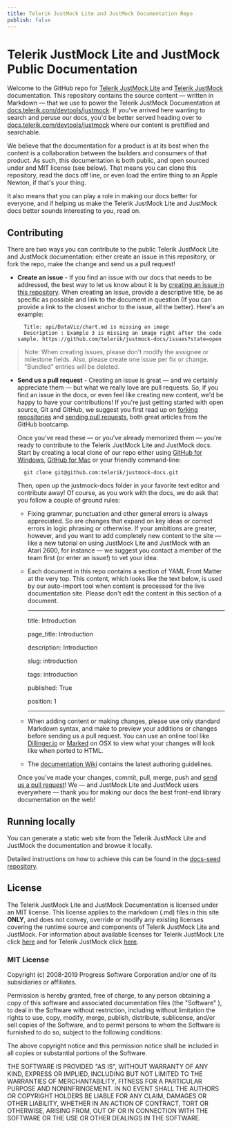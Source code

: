 ```yaml
---
title: Telerik JustMock Lite and JustMock Documentation Repo
publish: false
---
```



# Telerik JustMock Lite and JustMock Public Documentation

Welcome to the GitHub repo for [Telerik JustMock Lite](https://www.telerik.com/justmock/free-mocking) and [Telerik JustMock](https://www.telerik.com/products/mocking.aspx) documentation. This repository contains the source content — written in Markdown — that we use to power the Telerik JustMock Documentation at [docs.telerik.com/devtools/justmock](https://docs.telerik.com/devtools/justmock). If you've arrived here wanting to search and peruse our docs, you'd be better served heading over to [docs.telerik.com/devtools/justmock](https://docs.telerik.com/devtools/justmock) where our content is prettified and searchable.

We believe that the documentation for a product is at its best when the content is a collaboration between the builders and consumers of that product. As such, this documentation is both public, and open sourced under and MIT license (see below). That means you can clone this repository, read the docs off line, or even load the entire thing to an Apple Newton, if that's your thing.

It also means that you can play a role in making our docs better for everyone, and if helping us make the Telerik JustMock Lite and JustMock docs better sounds interesting to you, read on.

## Contributing

There are two ways you can contribute to the public Telerik JustMock Lite and JustMock documentation: either create an issue in this repository, or fork the repo, make the change and send us a pull request!

* **Create an issue** - If you find an issue with our docs that needs to be addressed, the best way to let us know about it is by [creating an issue in this repository](https://github.com/telerik/justmock-docs/issues?state=open). When creating an issue, provide a descriptive title, be as specific as possible and link to the document in question (If you can provide a link to the closest anchor to the issue, all the better). Here's an example:

        Title: api/DataViz/chart.md is missing an image
        Description : Example 3 is missing an image right after the code sample. https://github.com/telerik/justmock-docs/issues?state=open

> Note: When creating issues, please don't modify the assignee or milestone fields. Also, please create one issue per fix or change. "Bundled" entries will be deleted.

* **Send us a pull request** - Creating an issue is great — and we certainly appreciate them — but what we really love are pull requests. So, if you find an issue in the docs, or even feel like creating new content, we'd be happy to have your contributions! If you're just getting started with open source, Git and GitHub, we suggest you first read up on [forking repositories](https://help.github.com/articles/fork-a-repo) and [sending pull requests](https://help.github.com/articles/using-pull-requests), both great articles from the GitHub bootcamp.

    Once you've read these — or you've already memorized them — you're ready to contribute to the Telerik JustMock Lite and JustMock docs. Start by creating a local clone of our repo either using [GitHub for Windows](http://windows.github.com/), [GitHub for Mac](http://mac.github.com/) or your friendly command-line:

        git clone git@github.com:telerik/justmock-docs.git

    Then, open up the justmock-docs folder in your favorite text editor and contribute away! Of course, as you work with the docs, we do ask that you follow a couple of ground rules:

    - Fixing grammar, punctuation and other general errors is always appreciated. So are changes that expand on key ideas or correct errors in logic phrasing or otherwise. If your ambitions are greater, however, and you want to add completely new content to the site — like a new tutorial on using JustMock Lite and JustMock with an Atari 2600, for instance — we suggest you contact a member of the team first (or enter an issue!) to vet your idea.
    - Each document in this repo contains a section of YAML Front Matter at the very top. This content, which looks like the text below, is used by our auto-import tool when content is processed for the live documentation site. Please don't edit the content in this section of a document.

         ---

        title: Introduction

        page_title: Introduction 

        description: Introduction

        slug: introduction

        tags: introduction

        published: True

        position: 1

         ---
         

    - When adding content or making changes, please use only standard Markdown syntax, and make to preview your additions or changes before sending us a pull request. You can use an online tool like [Dillinger.io](http://dillinger.io/) or [Marked](http://markedapp.com/) on OSX to view what your changes will look like when ported to HTML.

    - The [documentation Wiki](https://github.com/telerik/justmock-docs/wiki) contains the latest authoring guidelines.

    Once you've made your changes, commit, pull, merge, push and [send us a pull request](https://help.github.com/articles/using-pull-requests)! We — and JustMock Lite and JustMock users everywhere — thank you for making our docs the best front-end library documentation on the web!

## Running locally

You can generate a static web site from the Telerik JustMock Lite and JustMock the documentation and browse it locally.

Detailed instructions on how to achieve this can be found in the [docs-seed repository](https://github.com/telerik/docs-seed#local-setup).

## License

The Telerik JustMock Lite and JustMock Documentation is licensed under an MIT license. This license applies to the markdown (.md) files in this site **ONLY**, and does not convey, override or modify any existing licenses covering the runtime source and components of Telerik JustMock Lite and JustMock. For information about available licenses for Telerik JustMock Lite click [here](https://www.telerik.com/purchase/license-agreement/justmock-free-edition) and for Telerik JustMock click [here](https://www.telerik.com/purchase/license-agreement/justmock-dlw-s).

### MIT License

Copyright (c) 2008-2019 Progress Software Corporation and/or one of its subsidiaries or affiliates.

Permission is hereby granted, free of charge, to any person obtaining a copy of this software and associated documentation files (the "Software" ), to deal in the Software without restriction, including without limitation the rights to use, copy, modify, merge, publish, distribute, sublicense, and/or sell copies of the Software, and to permit persons to whom the Software is furnished to do so, subject to the following conditions:

The above copyright notice and this permission notice shall be included in all copies or substantial portions of the Software.

THE SOFTWARE IS PROVIDED "AS IS", WITHOUT WARRANTY OF ANY KIND, EXPRESS OR IMPLIED, INCLUDING BUT NOT LIMITED TO THE WARRANTIES OF MERCHANTABILITY, FITNESS FOR A PARTICULAR PURPOSE AND NONINFRINGEMENT. IN NO EVENT SHALL THE AUTHORS OR COPYRIGHT HOLDERS BE LIABLE FOR ANY CLAIM, DAMAGES OR OTHER LIABILITY, WHETHER IN AN ACTION OF CONTRACT, TORT OR OTHERWISE, ARISING FROM, OUT OF OR IN CONNECTION WITH THE SOFTWARE OR THE USE OR OTHER DEALINGS IN THE SOFTWARE.
